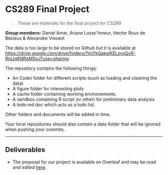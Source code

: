 # CS289 Final Project

> These are materials for the final project for CS289

_**Group members:**_ Daniel Amar, Ariane Lozac'hmeur, Hector Roux de Bézieux & Alexandre Vincent

The data is too large to be stored on Github but it is available at https://drive.google.com/drive/folders/1VoYkQakgiKELzysQvR-RjdJqKNRgMXoJ?usp=sharing.

The repository contains the following things:

- An Code/ folder for different scripts (such as loading and cleaning the data)
- A figure folder for interesting plots
- A cache folder containing working environements.
- A sandbox containing R script (or other) for preliminary data analysis
- A todo.md doc which acts as a todo list.

Other folders and documents will be added in time.

Your local repositories should also contain a data folder that will be ignored when pushing your commits.


---

## Deliverables

* The proposal for our project is available on Overleaf and may be _read and
  edited_ [here](https://www.overleaf.com/14957190bbtqsmpgdttw).
